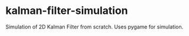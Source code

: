 # kalman-filter-simulation
Simulation of 2D Kalman Filter from scratch. Uses pygame for simulation.
